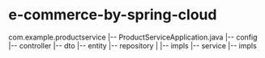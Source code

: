 # e-commerce-by-spring-cloud


com.example.productservice
    |-- ProductServiceApplication.java
    |-- config
    |-- controller
    |-- dto
    |-- entity
    |-- repository
    |   |-- impls
    |-- service
        |-- impls